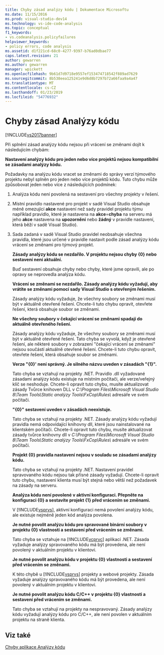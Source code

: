 ```yaml
---
title: Chyby zásad analýzy kódu | Dokumentace Microsoftu
ms.date: 11/15/2016
ms.prod: visual-studio-dev14
ms.technology: vs-ide-code-analysis
ms.topic: conceptual
f1_keywords:
- vs.codeanalysis.policyfailures
helpviewer_keywords:
- policy errors, code analysis
ms.assetid: d1f221cd-68c0-4277-9397-b76ad0dbae77
caps.latest.revision: 21
author: gewarren
ms.author: gewarren
manager: wpickett
ms.openlocfilehash: 9b61d7d9718e9557ef153474718542f889ad7629
ms.sourcegitcommit: 8b538eea125241e9d6d8b7297b72a66faa9a4a47
ms.translationtype: MT
ms.contentlocale: cs-CZ
ms.lasthandoff: 01/23/2019
ms.locfileid: "54776932"
---
```

# <a name="code-analysis-policy-errors"></a>Chyby zásad Analýzy kódu
[!INCLUDE[vs2017banner](../includes/vs2017banner.md)]

Při splnění zásad analýzy kódu nejsou při vrácení se změnami dojít k následujícím chybám:  
  
 **Nastavení analýzy kódu pro jeden nebo více projektů nejsou kompatibilní se zásadami analýzy kódu.**  
  
 Požadavky na analýzu kódu vracet se změnami do správy verzí týmového projektu nebyl splněn pro jeden nebo více projektů kódu. Tuto chybu může způsobovat jeden nebo více z následujících podmínek:  
  
1. Analýza kódu není povolená na sestavení pro všechny projekty v řešení.  
  
2. Místní pravidlo nastavené pro projekt v sadě Visual Studio obsahuje méně omezující **akce** nastavení než sady pravidel projektu týmu například pravidlo, které je nastavena na **akce**=**chyba**  na serveru má jeho **akce** nastavena na **upozornění** nebo **žádný** v pravidle nastavení, která běží v sadě Visual Studio).  
  
3. Sada zadaná v sadě Visual Studio pravidel neobsahuje všechna pravidla, které jsou určené v pravidle nastavit podle zásad analýzy kódu vrácení se změnami pro týmový projekt.  
  
   **Zásady analýzy kódu se nezdařilo. V projektu nejsou chyby {0} nebo sestavení není aktuální.**  
  
   Buď sestavení obsahuje chyby nebo chyby, které jsme opravili, ale po opravy se neprovedla analýza kódu.  
  
   **Vrácení se změnami se nezdařilo. Zásady analýzy kódu vyžadují, aby vrátíte se změnami pomocí sady Visual Studio s otevřeným řešením.**  
  
   Zásady analýzy kódu vyžaduje, že všechny soubory se změnami musí být v aktuálně otevřené řešení. Chcete-li tuto chybu opravit, otevřete řešení, která obsahuje soubor se změnami.  
  
   **Ne všechny soubory v čekající vrácení se změnami spadají do aktuálně otevřeného řešení.**  
  
   Zásady analýzy kódu vyžaduje, že všechny soubory se změnami musí být v aktuálně otevřené řešení. Tato chyba se vyvolá, když je otevřené řešení, ale některé soubory v zobrazení "čekající vrácení se změnami" nejsou součástí aktuálně otevřené řešení. Chcete-li tuto chybu opravit, otevřete řešení, která obsahuje soubor se změnami.  
  
   **Verze "{0}' není správný. Je silného názvu uveden v zásadách "{1}".**  
  
   Tato chyba se vztahují na projekty .NET. Pravidlo .dll vyžadované zásadami analýzy kódu existuje na místním počítači, ale verze/veřejný klíč se neshoduje. Chcete-li opravit tuto chybu, musíte aktualizovat zásady Tvůrce knihoven DLL v *C:\Program Files\Microsoft Visual Studio 8\Team Tools\Static analýzy Tools\FxCop\Rules\\*  adresáře ve svém počítači.  
  
   **"{0}" sestavení uveden v zásadách neexistuje.**  
  
   Tato chyba se vztahují na projekty .NET. Zásady analýzy kódu vyžadují pravidla nemá odpovídající knihovny dll, které jsou nainstalované na klientském počítači. Chcete-li opravit tuto chybu, musíte aktualizovat zásady tvůrce knihovny dll v *C:\Program Files\Microsoft Visual Studio 8\Team Tools\Static analýzy Tools\FxCop\Rules\\*  adresáře ve svém počítači.  
  
   **Projekt {0} pravidla nastavení nejsou v souladu se zásadami analýzy kódu.**  
  
   Tato chyba se vztahují na projekty .NET. Nastavení pravidel spravovaného kódu nejsou tak přísné zásady vyžadují. Chcete-li opravit tuto chybu, nastavení klienta musí být stejná nebo větší než požadavek na zásady na serveru.  
  
   **Analýza kódu není povolené v aktivní konfiguraci. Přepněte na konfiguraci {0} a sestavíte projekt {1} před vrácením se změnami.**  
  
   V [!INCLUDE[vsprvs](../includes/vsprvs-md.md)], aktivní konfiguraci nemá povolení analýzy kódu, ale existuje nejméně jeden kód analýza povolena.  
  
   **Je nutné povolit analýzu kódu pro spravované binární soubory v projektu {0} vlastnosti a sestavení před vrácením se změnami.**  
  
   Tato chyba se vztahuje na [!INCLUDE[vcprvc](../includes/vcprvc-md.md)] aplikací .NET. Zásada vyžaduje analýzy spravovaného kódu má být provedena, ale není povolený v aktuálním projektu v klientovi.  
  
   **Je nutné povolit analýzu kódu v projektu {0} vlastnosti a sestavení před vrácením se změnami.**  
  
   K této chybě u [!INCLUDE[vsprvs](../includes/vsprvs-md.md)] projekty a webové projekty. Zásada vyžaduje analýzy spravovaného kódu má být provedena, ale není povolený v aktuálním projektu v klientovi.  
  
   **Je nutné povolit analýzu kódu C/C++ v projektu {0} vlastnosti a sestavení před vrácením se změnami.**  
  
   Tato chyba se vztahují na projekty na nespravovaný. Zásady analýzy kódu vyžadují analýzy kódu pro C/C++, ale není povolen v aktuálním projektu na straně klienta.  
  
## <a name="see-also"></a>Viz také  
 [Chyby aplikace Analýzy kódu](../code-quality/code-analysis-application-errors.md)
